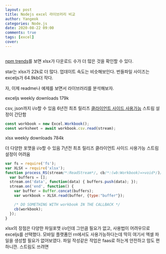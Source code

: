 ```yaml
---
layout: post
title: Nodejs excel 라이브러리 비교
author: Yangeok
categories: Node.js
date: 2020-08-22 09:00
comments: true
tags: [excel]
cover:
---
```


##

[npm trends](https://www.npmtrends.com/exceljs-vs-xlsx)를 보면 xlsx가 다운로드 수가 더 많은 것을 확인할 수 있다.

star는 xlsx가 22k로 더 많다. 업데이트 속도는 비슷해보인다. 번들파일 사이즈는 exceljs가 64.9kb더 작다.

자, 이제 readme나 예제를 보면서 라이브러리를 분석해보자.

exceljs 
  weekly downloads 179k

  csv, json까지 i/o할 수 있음
  6년전 최초 릴리즈
  [클라이언트 사이드 사용가능](https://github.com/exceljs/exceljs/issues/768)
  스트림 설정이 간단함
  ```js
  const workbook = new Excel.Workbook();
  const worksheet = await workbook.csv.read(stream);
  ```

xlsx
  weekly downloads 784k

  더 다양한 포맷을 i/o할 수 있음
  7년전 최초 릴리즈
  클라이언트 사이드 사용가능
  스트림 설정이 어려움

  ```js
  var fs = require('fs');
  var XLSX = require('xlsx');
  function process_RS(stream/*:ReadStream*/, cb/*:(wb:Workbook)=>void*/)/*:void*/{
    var buffers = [];
    stream.on('data', function(data) { buffers.push(data); });
    stream.on('end', function() {
      var buffer = Buffer.concat(buffers);
      var workbook = XLSX.read(buffer, {type:"buffer"});
  
      /* DO SOMETHING WITH workbook IN THE CALLBACK */
      cb(workbook);
    });
  }
  ```

xlsx의 장점은 다양한 파일포맷 i/o인데 그만큼 필요가 없고, 사용법이 어려우므로 exceljs를 선택했다. 모바일 플랫폼인 rn에서도 사용가능하다는데 딱히 여기서 엑셀 파일을 생성할 필요가 없어보였다. 파일 작성같은 작업은 faas로 하는게 안전하고 맘도 편하니깐. 스트림도 쓰려면 